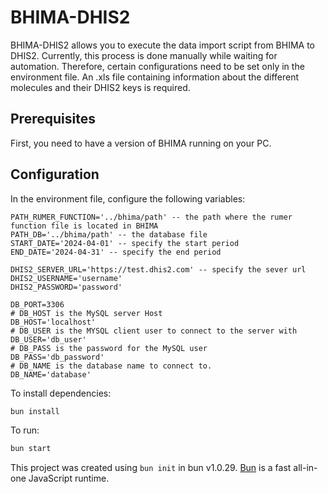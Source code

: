 # BHIMA-DHIS2

BHIMA-DHIS2 allows you to execute the data import script from BHIMA to DHIS2. Currently, this process is done manually while waiting for automation. Therefore, certain configurations need to be set only in the environment file. An .xls file containing information about the different molecules and their DHIS2 keys is required.

## Prerequisites

First, you need to have a version of BHIMA running on your PC.

## Configuration

In the environment file, configure the following variables:

```env
PATH_RUMER_FUNCTION='../bhima/path' -- the path where the rumer function file is located in BHIMA
PATH_DB='../bhima/path' -- the database file
START_DATE='2024-04-01' -- specify the start period
END_DATE='2024-04-31' -- specify the end period

DHIS2_SERVER_URL='https://test.dhis2.com' -- specify the sever url
DHIS2_USERNAME='username'
DHIS2_PASSWORD='password'

DB_PORT=3306
# DB_HOST is the MySQL server Host
DB_HOST='localhost'
# DB_USER is the MYSQL client user to connect to the server with
DB_USER='db_user'
# DB_PASS is the password for the MySQL user
DB_PASS='db_password'
# DB_NAME is the database name to connect to.
DB_NAME='database'
```

To install dependencies:

```bash
bun install
```

To run:

```bash
bun start
```

This project was created using `bun init` in bun v1.0.29. [Bun](https://bun.sh) is a fast all-in-one JavaScript runtime.
